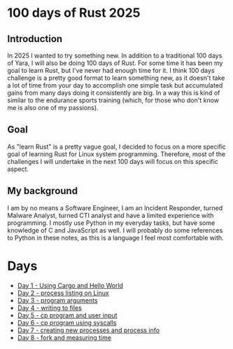 # 100 days of Rust 2025

## Introduction

In 2025 I wanted to try something new. In addition to a traditional 100 days of Yara, I will also be doing 100 days of Rust. For some time it has been my goal to learn Rust, but I've never had enough time for it. I think 100 days challenge is a pretty good format to learn something new, as it doesn't take a lot of time from your day to accomplish one simple task but accumulated gains from many days doing it consistently are big. In a way this is kind of similar to the endurance sports training (which, for those who don't know me is also one of my passions).

## Goal

As "learn Rust" is a pretty vague goal, I decided to focus on a more specific goal of learning Rust for Linux system programming. Therefore, most of the challenges I will undertake in the next 100 days will focus on this specific aspect.

## My background

I am by no means a Software Engineer, I am an Incident Responder, turned Malware Analyst, turned CTI analyst and have a limited experience with programming. I mostly use Python in my everyday tasks, but have some knowledge of C and JavaScript as well. I will probably do some references to Python in these notes, as this is a language I feel most comfortable with.

# Days

* [Day 1 - Using Cargo and Hello World](day1.md)
* [Day 2 - process listing on Linux](day2.md)
* [Day 3 - program arguments](day3.md)
* [Day 4 - writing to files](day4.md)
* [Day 5 - cp program and user input](day5.md)
* [Day 6 - cp program using syscalls](day6.md)
* [Day 7 - creating new processes and process info](day7.md)
* [Day 8 - fork and measuring time](day8.md)